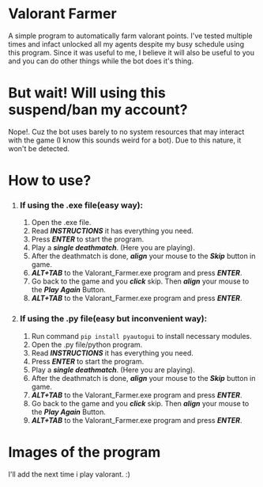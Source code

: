 # Valorant Farmer #
A simple program to automatically farm valorant points. I've tested multiple times and infact unlocked all my agents despite my busy schedule using this program. 
Since it was useful to me, I believe it will also be useful to you and you can do other things while the bot does it's thing.

# But wait! Will using this suspend/ban my account? #
Nope!. Cuz the bot uses barely to no system resources that may interact with the game (I know this sounds weird for a bot). Due to this nature, it won't be detected.

# How to use? #
1. ### If using the .exe file(easy way): ###
    1. Open the .exe file.
    2. Read ***INSTRUCTIONS*** it has everything you need.
    3. Press ***ENTER*** to start the program.
    4. Play a ***single deathmatch***. (Here you are playing).
    5. After the deathmatch is done, ***align*** your mouse to the ***Skip*** button in game.
    6. ***ALT+TAB*** to the Valorant_Farmer.exe program and press ***ENTER***.
    7. Go back to the game and you ***click*** skip. Then ***align*** your mouse to the ***Play Again*** Button.
    8. ***ALT+TAB*** to the Valorant_Farmer.exe program and press ***ENTER***.

2. ### If using the .py file(easy but inconvenient way): ###
    1. Run command `pip install pyautogui` to install necessary modules.
    2. Open the .py file/python program.
    3. Read ***INSTRUCTIONS*** it has everything you need.
    4. Press ***ENTER*** to start the program.
    5. Play a ***single deathmatch***. (Here you are playing).
    6. After the deathmatch is done, ***align*** your mouse to the ***Skip*** button in game.
    7. ***ALT+TAB*** to the Valorant_Farmer.exe program and press ***ENTER***.
    8. Go back to the game and you ***click*** skip. Then ***align*** your mouse to the ***Play Again*** Button.
    9. ***ALT+TAB*** to the Valorant_Farmer.exe program and press ***ENTER***.

# Images of the program #
I'll add the next time i play valorant. :)
